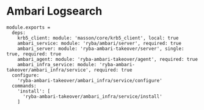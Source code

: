 
# Ambari Logsearch

    module.exports =
      deps:
        krb5_client: module: 'masson/core/krb5_client', local: true
        ambari_service: module: 'ryba/ambari/server', required: true
        ambari_server: module: 'ryba-ambari-takeover/server', single: true, required: true
        ambari_agent: module: 'ryba-ambari-takeover/agent', required: true
        ambari_infra_service: module: 'ryba-ambari-takeover/ambari_infra/service', required: true
      configure:
        'ryba-ambari-takeover/ambari_infra/service/configure'
      commands:
        'install': [
          'ryba-ambari-takeover/ambari_infra/service/install'
        ]

[Ambari-server]: http://ambari.apache.org
